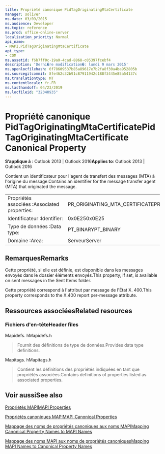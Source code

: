 ```yaml
---
title: Propriété canonique PidTagOriginatingMtaCertificate
manager: soliver
ms.date: 03/09/2015
ms.audience: Developer
ms.topic: reference
ms.prod: office-online-server
localization_priority: Normal
api_name:
- MAPI.PidTagOriginatingMtaCertificate
api_type:
- COM
ms.assetid: f6b7ff0c-19a0-4cad-8868-c05397fcebf4
description: 'Derni�re modification�: lundi 9 mars 2015'
ms.openlocfilehash: 6f78609537b85a89617e7b2fa8f30a4ba952805b
ms.sourcegitcommit: 8fe462c32b91c87911942c188f3445e85a54137c
ms.translationtype: MT
ms.contentlocale: fr-FR
ms.lasthandoff: 04/23/2019
ms.locfileid: "32340935"
---
```

# <a name="pidtagoriginatingmtacertificate-canonical-property"></a><span data-ttu-id="b1430-103">Propriété canonique PidTagOriginatingMtaCertificate</span><span class="sxs-lookup"><span data-stu-id="b1430-103">PidTagOriginatingMtaCertificate Canonical Property</span></span>

  
  
<span data-ttu-id="b1430-104">**S’applique à** : Outlook 2013 | Outlook 2016</span><span class="sxs-lookup"><span data-stu-id="b1430-104">**Applies to**: Outlook 2013 | Outlook 2016</span></span> 
  
<span data-ttu-id="b1430-105">Contient un identificateur pour l'agent de transfert des messages (MTA) à l'origine du message.</span><span class="sxs-lookup"><span data-stu-id="b1430-105">Contains an identifier for the message transfer agent (MTA) that originated the message.</span></span>
  
|||
|:-----|:-----|
|<span data-ttu-id="b1430-106">Propriétés associées :</span><span class="sxs-lookup"><span data-stu-id="b1430-106">Associated properties:</span></span>  <br/> |<span data-ttu-id="b1430-107">PR_ORIGINATING_MTA_CERTIFICATE</span><span class="sxs-lookup"><span data-stu-id="b1430-107">PR_ORIGINATING_MTA_CERTIFICATE</span></span>  <br/> |
|<span data-ttu-id="b1430-108">Identificateur :</span><span class="sxs-lookup"><span data-stu-id="b1430-108">Identifier:</span></span>  <br/> |<span data-ttu-id="b1430-109">0x0E25</span><span class="sxs-lookup"><span data-stu-id="b1430-109">0x0E25</span></span>  <br/> |
|<span data-ttu-id="b1430-110">Type de données :</span><span class="sxs-lookup"><span data-stu-id="b1430-110">Data type:</span></span>  <br/> |<span data-ttu-id="b1430-111">PT_BINARY</span><span class="sxs-lookup"><span data-stu-id="b1430-111">PT_BINARY</span></span>  <br/> |
|<span data-ttu-id="b1430-112">Domaine :</span><span class="sxs-lookup"><span data-stu-id="b1430-112">Area:</span></span>  <br/> |<span data-ttu-id="b1430-113">Serveur</span><span class="sxs-lookup"><span data-stu-id="b1430-113">Server</span></span>  <br/> |
   
## <a name="remarks"></a><span data-ttu-id="b1430-114">Remarques</span><span class="sxs-lookup"><span data-stu-id="b1430-114">Remarks</span></span>

<span data-ttu-id="b1430-115">Cette propriété, si elle est définie, est disponible dans les messages envoyés dans le dossier éléments envoyés.</span><span class="sxs-lookup"><span data-stu-id="b1430-115">This property, if set, is available on sent messages in the Sent Items folder.</span></span>
  
<span data-ttu-id="b1430-116">Cette propriété correspond à l'attribut par message de l'État X. 400.</span><span class="sxs-lookup"><span data-stu-id="b1430-116">This property corresponds to the X.400 report per-message attribute.</span></span>
  
## <a name="related-resources"></a><span data-ttu-id="b1430-117">Ressources associées</span><span class="sxs-lookup"><span data-stu-id="b1430-117">Related resources</span></span>

### <a name="header-files"></a><span data-ttu-id="b1430-118">Fichiers d'en-tête</span><span class="sxs-lookup"><span data-stu-id="b1430-118">Header files</span></span>

<span data-ttu-id="b1430-119">Mapidefs. h</span><span class="sxs-lookup"><span data-stu-id="b1430-119">Mapidefs.h</span></span>
  
> <span data-ttu-id="b1430-120">Fournit des définitions de type de données.</span><span class="sxs-lookup"><span data-stu-id="b1430-120">Provides data type definitions.</span></span>
    
<span data-ttu-id="b1430-121">Mapitags. h</span><span class="sxs-lookup"><span data-stu-id="b1430-121">Mapitags.h</span></span>
  
> <span data-ttu-id="b1430-122">Contient les définitions des propriétés indiquées en tant que propriétés associées.</span><span class="sxs-lookup"><span data-stu-id="b1430-122">Contains definitions of properties listed as associated properties.</span></span>
    
## <a name="see-also"></a><span data-ttu-id="b1430-123">Voir aussi</span><span class="sxs-lookup"><span data-stu-id="b1430-123">See also</span></span>



[<span data-ttu-id="b1430-124">Propriétés MAPI</span><span class="sxs-lookup"><span data-stu-id="b1430-124">MAPI Properties</span></span>](mapi-properties.md)
  
[<span data-ttu-id="b1430-125">Propriétés canoniques MAPI</span><span class="sxs-lookup"><span data-stu-id="b1430-125">MAPI Canonical Properties</span></span>](mapi-canonical-properties.md)
  
[<span data-ttu-id="b1430-126">Mappage des noms de propriétés canoniques aux noms MAPI</span><span class="sxs-lookup"><span data-stu-id="b1430-126">Mapping Canonical Property Names to MAPI Names</span></span>](mapping-canonical-property-names-to-mapi-names.md)
  
[<span data-ttu-id="b1430-127">Mappage des noms MAPI aux noms de propriétés canoniques</span><span class="sxs-lookup"><span data-stu-id="b1430-127">Mapping MAPI Names to Canonical Property Names</span></span>](mapping-mapi-names-to-canonical-property-names.md)

